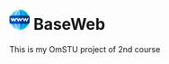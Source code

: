 # ![icon1](./app/src/main/res/drawable-ldpi/ic_launcher.png) BaseWeb
This is my OmSTU project of 2nd course
